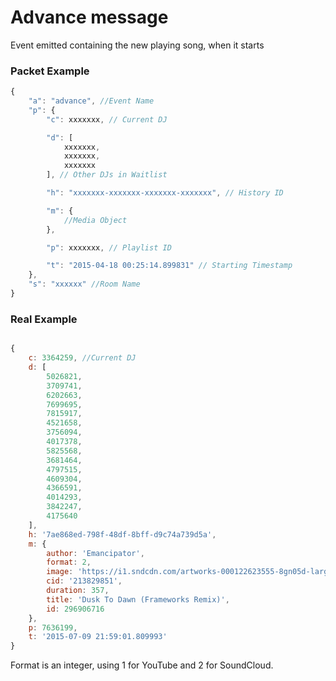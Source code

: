# Advance message

Event emitted containing the new playing song, when it starts


### Packet Example

```js
{
    "a": "advance", //Event Name
    "p": {
        "c": xxxxxxx, // Current DJ

        "d": [
            xxxxxxx,
            xxxxxxx,
            xxxxxxx
        ], // Other DJs in Waitlist

        "h": "xxxxxxx-xxxxxxx-xxxxxxx-xxxxxxx", // History ID

        "m": {
            //Media Object
        },

        "p": xxxxxxx, // Playlist ID

        "t": "2015-04-18 00:25:14.899831" // Starting Timestamp
    },
    "s": "xxxxxx" //Room Name
}
```
### Real Example

```js

{
    c: 3364259, //Current DJ
    d: [
        5026821,
        3709741,
        6202663,
        7699695,
        7815917,
        4521658,
        3756094,
        4017378,
        5825568,
        3681464,
        4797515,
        4609304,
        4366591,
        4014293,
        3842247,
        4175640
    ],
    h: '7ae868ed-798f-48df-8bff-d9c74a739d5a',
    m: {
        author: 'Emancipator',
        format: 2,
        image: 'https://i1.sndcdn.com/artworks-000122623555-8gn05d-large.jpg',
        cid: '213829851',
        duration: 357,
        title: 'Dusk To Dawn (Frameworks Remix)',
        id: 296906716
    },
    p: 7636199,
    t: '2015-07-09 21:59:01.809993'
}
```

Format is an integer, using 1 for YouTube and 2 for SoundCloud.

